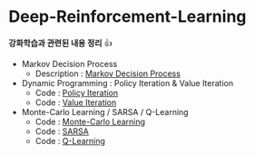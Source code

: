 # Deep-Reinforcement-Learning
**강화학습과 관련된 내용 정리** :+1:

 - Markov Decision Process  
   - Description : [Markov Decision Process](https://imjuno.tistory.com/entry/Markov-Decision-Processes-MDP)
 - Dynamic Programming : Policy Iteration & Value Iteration
   - Code : [Policy Iteration]() 
   - Code : [Value Iteration]()
 - Monte-Carlo Learning / SARSA / Q-Learning
   - Code : [Monte-Carlo Learning]()
   - Code : [SARSA]()
   - Code : [Q-Learning]()

